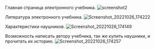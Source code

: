 Главная страница электронного учебника.
![screenshot2](https://user-images.githubusercontent.com/90903338/198208949-2568220b-1381-4ea4-80e0-fbb50746ad74.png)


Литература электронного учебника.
![Screenshot_20221026_174222](https://user-images.githubusercontent.com/90903338/198209005-de803c23-52b2-4bf5-8bca-1150a788bc4f.png)

Характеристики наушников.
![Screenshot_20221026_174149](https://user-images.githubusercontent.com/90903338/198209050-d9f5060b-44c4-4934-9ef9-4f3d63c8826f.png)

Возможность написать автору учебника, так же купить наушники, и прочитать их историю.
![Screenshot_20221026_174257](https://user-images.githubusercontent.com/90903338/198209231-d144f116-25c0-485a-b953-3213598843bb.png)


